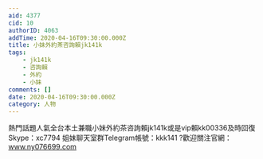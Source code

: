 ```yaml
---
aid: 4377
cid: 10
authorID: 4063
addTime: 2020-04-16T09:30:00.000Z
title: 小妹外約茶咨詢賴jk141k
tags:
    - jk141k
    - 咨詢賴
    - 外約
    - 小妹
comments: []
date: 2020-04-16T09:30:00.000Z
category: 人物
---
```


熱門話題人氣全台本土兼職小妹外約茶咨詢賴jk141k或是vip賴kk00336及時回復Skype：xc7794 姐妹聊天室群Telegram帳號：kkk141 ?歡迎關注官網：www.ny076699.com
